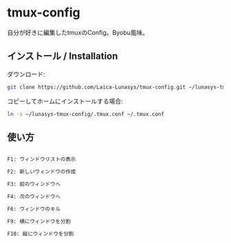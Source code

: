 tmux-config
===========

自分が好きに編集したtmuxのConfig。Byobu風味。



インストール / Installation
---------------------------

  ダウンロード:
  
```bash
git clone https://github.com/Laica-Lunasys/tmux-config.git ~/lunasys-tmux-config
```

  コピーしてホームにインストールする場合:

```bash
ln -s ~/lunasys-tmux-config/.tmux.conf ~/.tmux.conf
```

使い方
------
```bash

F1: ウィンドウリストの表示

F2: 新しいウィンドウの作成

F3: 前のウィンドウへ

F4: 次のウィンドウへ

F6: ウィンドウのキル

F9: 横にウィンドウを分割

F10: 縦にウィンドウを分割
```
